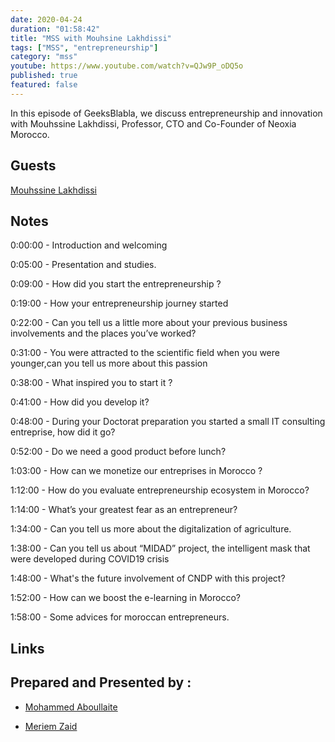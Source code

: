 ```yaml
---
date: 2020-04-24
duration: "01:58:42"
title: "MSS with Mouhsine Lakhdissi"
tags: ["MSS", "entrepreneurship"]
category: "mss"
youtube: https://www.youtube.com/watch?v=QJw9P_oDQ5o
published: true
featured: false
---
```


In this episode of GeeksBlabla, we discuss entrepreneurship and innovation with Mouhssine Lakhdissi, Professor, CTO and Co-Founder of Neoxia Morocco.

## Guests

[Mouhssine Lakhdissi](https://www.facebook.com/mouhsine.lakhdissi)

## Notes

0:00:00 - Introduction and welcoming

0:05:00 - Presentation and studies.

0:09:00 - How did you start the entrepreneurship ?

0:19:00 - How your entrepreneurship journey started

0:22:00 - Can you tell us a little more about your previous business involvements and the places you’ve worked?

0:31:00 - You were attracted to the scientific field when you were younger,can you tell us more about this passion

0:38:00 - What inspired you to start it ?

0:41:00 - How did you develop it?

0:48:00 - During your Doctorat preparation you started a small IT consulting entreprise, how did it go?

0:52:00 - Do we need a good product before lunch?

1:03:00 - How can we monetize our entreprises in Morocco ?

1:12:00 - How do you evaluate entrepreneurship ecosystem in Morocco?

1:14:00 - What’s your greatest fear as an entrepreneur?

1:34:00 - Can you tell us more about the digitalization of agriculture.

1:38:00 - Can you tell us about “MIDAD” project, the intelligent mask that were developed during COVID19 crisis

1:48:00 - What's the future involvement of CNDP with this project?

1:52:00 - How can we boost the e-learning in Morocco?

1:58:00 - Some advices for moroccan entrepreneurs.

## Links

## Prepared and Presented by :

- [Mohammed Aboullaite](https://twitter.com/laytoun)

- [Meriem Zaid](https://twitter.com/_iMeriem)
